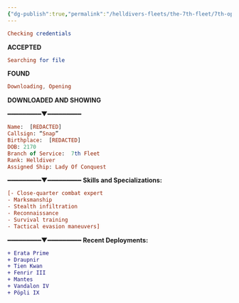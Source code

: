 ```yaml
---
{"dg-publish":true,"permalink":"/helldivers-fleets/the-7th-fleet/7th-operator-files/snap/","tags":["gardenEntry"]}
---
```


```elm
Checking credentials
```
  **ACCEPTED** 

```elm
Searching for file
```
  **FOUND**

```elm
Downloading, Opening
```
**DOWNLOADED AND SHOWING**

━━━━━━━━━▼━━━━━━━━━
```elm
Name:  [REDACTED]
Callsign: “Snap” 
Birthplace:  [REDACTED]
DOB: 2170
Branch of Service:  7th Fleet
Rank: Helldiver 
Assigned Ship: Lady Of Conquest
```
━━━━━━━━━▼━━━━━━━━━
**Skills and Specializations:**
```ini
[- Close-quarter combat expert
- Marksmanship
- Stealth infiltration
- Reconnaissance
- Survival training
- Tactical evasion maneuvers]
```
━━━━━━━━━▼━━━━━━━━━
**Recent Deployments:** 
```diff
+ Erata Prime
+ Draupnir
+ Tien Kwan
+ Fenrir III
+ Mantes
+ Vandalon IV
+ Pöpli IX

```